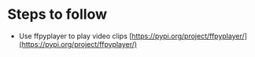# Steps to follow

* Use ffpyplayer to play video clips [https://pypi.org/project/ffpyplayer/](https://pypi.org/project/ffpyplayer/)